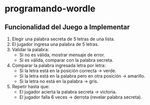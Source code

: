 # programando-wordle

## Funcionalidad del Juego a Implementar 

1. Elegir una palabra secreta de 5 letras de una lista.
2. El jugador ingresa una palabra de 5 letras.
3. Validar la palabra:
    - Si no es válida, mostrar mensaje de error.
    - Si es válida, comparar con la palabra secreta.
4. Comparar la palabra ingresada letra por letra:
    - Si la letra está en la posición correcta → verde.
    - Si la letra está en la palabra pero en otra posición → amarillo.
    - Si la letra no está en la palabra → gris.
5. Repetir hasta que:
    - El jugador acierta la palabra secreta → victoria.
    - El jugador falla 6 veces → derrota (revelar palabra secreta).